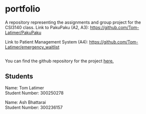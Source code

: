 # portfolio
A repository representing the assignments and group project for the CSI3140 class.
Link to PakuPaku (A2, A3): https://github.com/Tom-Latimer/PakuPaku

Link to Patient Management System (A4): https://github.com/Tom-Latimer/emergency_waitlist

##
You can find the github repository for the project [here.](https://github.com/Tom-Latimer/portfolio)

## Students
Name: Tom Latimer  
Student Number: 300250278  

Name: Ash Bhattarai  
Student Number: 300236157
